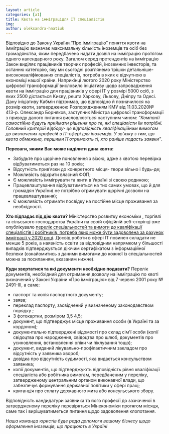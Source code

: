 ```yaml
---
layout: article
categories: [a1]
title: Квота на імміграцідля IT спеціалістів 
img: 
author: oleksandra-hnatiuk
---
```



Відповідно до [Закону України “Про імміграцію”](https://zakon.rada.gov.ua/laws/show/2491-14) поняття квоти на імміграцію визначає максимальну кількість іноземців та осіб
без громадянства, яким передбачено надати дозвіл на імміграцію протягом одного календарного року. Загалом серед претендентів
на імміграцію Закон виділяє працівників творчих професій, іноземних інвесторів, та останню категорію, яку ми сьогодні розглянемо 
трішки детальніше- висококваліфікованих спеціалістів, потреба в яких є відчутною в економіці нашої країни.
Наприкінці лютого 2020 року Міністерство цифрової трансформації висловило ініціативу щодо запровадження квоти на імміграцію для 
працівників у сфері ІТ у розмірі 5000 осіб, з яких 2500 дістається Києву, решта Харкову, Львову, Дніпру та Одесі. Дану ініціативу 
Кабмін підтримав, що відповідно й позначилося на розмір квоти, затвердженою Розпорядженням КМУ від 11.03.2020№ 413-р. 
Олександр Борняков, заступник Міністра цифрової трансформації з приводу даного питання висловлюється наступним чином:
*“Компанії самостійно будуть приймати рішення про те, які спеціалісти їм потрібні. Головний критерій відбору- це відповідність
кваліфікаційним вимогам до визначених професій в ІТ-сфері для іноземців. У зв’язку з тим, що квота обмежена, першими її отримають ті, хто раніше 
подасть заявки”*.

**Переваги, якими Вас може наділити дана квота:**
* Забудьте про щорічне поновлення з візою, адже з квотою перевірка відбуватиметься раз на 10 років;
* Відсутність прив’язки до конкретного місця- твори вільно і будь-де;
* Можливість відкрити власний ФОП;
* Є можливість іммігрувати та жити в Україні зі своєю родиною;
* Працевлаштування відбуватиметься на тих самих умовах, що й для громадян України( не потрібно отримувати щорічні дозволи 
на працевлаштування);
* Є можливість отримати посвідку на постійне місце проживання за необхідності.

**Хто підпадає під дію квоти?**
Міністерство розвитку економіки , торгівлі та сільського господарства України на своїй офіційній веб-сторінці вже опублікувало [перелік спеціальностей та вимоги до кваліфікації спеціалістів і робітників, потреба яких може бути задоволена за рахунок імміграції 
у 2020 році](283-2.pdf). Досвід роботи в сфері ІТ повинен складати не менше 5 років, а наявність освіти за відповідним напрямком у більшості випадків підтверджується діючим сертифікатом з інформаційної безпеки (ознайомитись з даними вимогами до кожної із спеціальностей можна за посиланням, вказаним нижче).

**Куди звертатися та які документи необхідно подавати?**
Перелік документів, необхідний для отримання дозволу на імміграцію по квоті визначений у Законі України «Про імміграцію» від 7
червня 2001 року № 2491-III, а саме:
* паспорт та копія паспортного документу;
* заява;
* переклад паспорту, засвідчений у визначеному законодавством порядку ;
* 3 фотокартки, розміром 3,5 4,5;
* документ, що підтверджує місце проживання особи (в Україні та за кордоном);
* документально підтверджені відомості про склад сім'ї особи (копії свідоцтва про народження, свідоцтва про шлюб, документів про 
усиновлення, встановлення опіки чи піклування тощо);
* документ, виданий лікувально-профілактичним закладом про відсутність у заявника хвороб;
* довідка про відсутність судимості, яка видається консульством заявника;
* копії документів, що підтверджують відповідність рівня кваліфікації спеціаліста або робітника вимогам, передбаченим у переліку, 
затвердженому центральним органом виконавчої влади, що забезпечує формування державної політики у сфері праці;
* квитанція про сплату державного мита або консульського збору.

Відповідність кандидатури заявника та його професії до зазначеної в затвердженому переліку перевіряться Мінекономіки  протягом місяця,
саме так і  вирішуватиметься питання щодо задоволення клопотання.


*Наша команда юристів буде рада допомоги вашому бізнесу щодо оформлення іноземців, що працюють в Україні*
